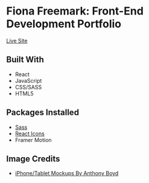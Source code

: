 # Fiona Freemark: Front-End Development Portfolio
[Live Site](https://freemark.dev/)

## Built With
- React
- JavaScript
- CSS/SASS
- HTML5

## Packages Installed
- [Sass](https://www.npmjs.com/package/sass)
- [React Icons](https://react-icons.github.io/react-icons/)
- Framer Motion


## Image Credits
- [iPhone/Tablet Mockups By Anthony Boyd](https://www.anthonyboyd.graphics/mockups/m2-ipad-pro-and-iphone-14-pro-max-on-desk-mockup/)
